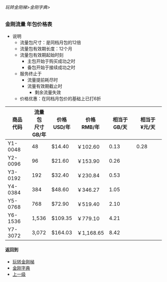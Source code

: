 ###### 玩转金刚梯>金刚字典>
### 金刚流量 年包价格表
- 说明
  - 流量包尺寸：是同档月包的12倍
  - 流量包有效期长度：12个月
  - 流量包有效期起始时刻
    - 主包开始于购买成功之时
    - 备包开始于接续成功之时
  - 服务终止于
    - 流量提前耗尽时
    - 流量有效期截止时
      - 剩余流量失效
  - 价格优惠：在同档月包价的基础上已打6折

|商品<Br>代码|流量包<Br>尺寸<Br>GB/年|价格<Br>USD/年|价格<Br>RMB/年|相当于GB/天| 相当于¥元/天|
| ------|--------|---------|-----------|-----------|-----------| 
|Y1-0048|      48|  $14.40 |   ￥102.60| 0.13| 0.28|
|Y2-0096|      96|  $21.60 |   ￥153.90| 0.26| |
|Y3-0192|     192|  $32.40 |   ￥230.84| 0.53| |
|Y4-0384|     384|  $48.60 |   ￥346.27| 1.05| |
|Y5-0768|     768|  $72.90 |   ￥519.40| 2.10| |
|Y6-1536|   1,536| $109.35 |   ￥779.10| 4.21| |
|Y7-3072|   3,072| $164.03 | ￥1,168.65| 8.42| |


#### 返回到
- [玩转金刚梯](https://github.com/a2zitpro/web/blob/master/LadderFree/A.md)
- [金刚字典](https://github.com/a2zitpro/web/blob/master/LadderFree/kkDictionary/KKDictionary.md)
- [上一级](https://github.com/a2zitpro/web/blob/master/LadderFree/kkDictionary/KKDatatrafficPriceOfLadderKKID_V2.md)
